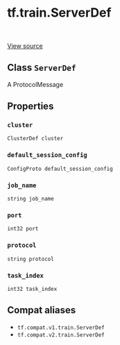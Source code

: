 <div itemscope itemtype="http://developers.google.com/ReferenceObject">
<meta itemprop="name" content="tf.train.ServerDef" />
<meta itemprop="path" content="Stable" />
<meta itemprop="property" content="cluster"/>
<meta itemprop="property" content="default_session_config"/>
<meta itemprop="property" content="job_name"/>
<meta itemprop="property" content="port"/>
<meta itemprop="property" content="protocol"/>
<meta itemprop="property" content="task_index"/>
</div>

# tf.train.ServerDef

<!-- Insert buttons and diff -->

<table class="tfo-notebook-buttons tfo-api" align="left">
</table>

<a target="_blank" href="/code/stable/tensorflow/core/protobuf/tensorflow_server.proto">View source</a>



## Class `ServerDef`

A ProtocolMessage



<!-- Placeholder for "Used in" -->


## Properties

<h3 id="cluster"><code>cluster</code></h3>

`ClusterDef cluster`


<h3 id="default_session_config"><code>default_session_config</code></h3>

`ConfigProto default_session_config`


<h3 id="job_name"><code>job_name</code></h3>

`string job_name`


<h3 id="port"><code>port</code></h3>

`int32 port`


<h3 id="protocol"><code>protocol</code></h3>

`string protocol`


<h3 id="task_index"><code>task_index</code></h3>

`int32 task_index`






## Compat aliases

* `tf.compat.v1.train.ServerDef`
* `tf.compat.v2.train.ServerDef`

